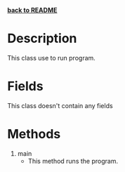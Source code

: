 __[back to README](../README.md)__

# Description
This class use to run program. 

# Fields
This class doesn't contain any fields 

# Methods
1. main
    * This method runs the program.

